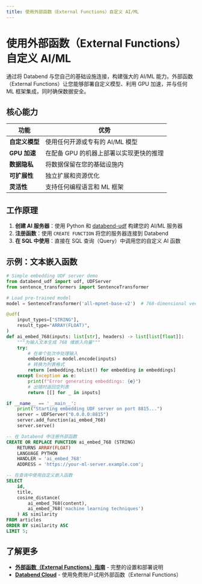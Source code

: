 ```yaml
---
title: 使用外部函数（External Functions）自定义 AI/ML
---
```


# 使用外部函数（External Functions）自定义 AI/ML

通过将 Databend 与您自己的基础设施连接，构建强大的 AI/ML 能力。外部函数（External Functions）让您能够部署自定义模型、利用 GPU 加速，并与任何 ML 框架集成，同时确保数据安全。

## 核心能力

| 功能 | 优势 |
|---------|----------|
| **自定义模型** | 使用任何开源或专有的 AI/ML 模型 |
| **GPU 加速** | 在配备 GPU 的机器上部署以实现更快的推理 |
| **数据隐私** | 将数据保留在您的基础设施内 |
| **可扩展性** | 独立扩展和资源优化 |
| **灵活性** | 支持任何编程语言和 ML 框架 |

## 工作原理

1. **创建 AI 服务器**：使用 Python 和 [databend-udf](https://pypi.org/project/databend-udf) 构建您的 AI/ML 服务器
2. **注册函数**：使用 `CREATE FUNCTION` 将您的服务器连接到 Databend
3. **在 SQL 中使用**：直接在 SQL 查询（Query）中调用您的自定义 AI 函数

## 示例：文本嵌入函数

```python
# Simple embedding UDF server demo
from databend_udf import udf, UDFServer
from sentence_transformers import SentenceTransformer

# Load pre-trained model
model = SentenceTransformer('all-mpnet-base-v2')  # 768-dimensional vectors

@udf(
    input_types=["STRING"],
    result_type="ARRAY(FLOAT)",
)
def ai_embed_768(inputs: list[str], headers) -> list[list[float]]:
    """为输入文本生成 768 维嵌入向量"""
    try:
        # 在单个批次中处理输入
        embeddings = model.encode(inputs)
        # 转换为列表格式
        return [embedding.tolist() for embedding in embeddings]
    except Exception as e:
        print(f"Error generating embeddings: {e}")
        # 出错时返回空列表
        return [[] for _ in inputs]

if __name__ == '__main__':
    print("Starting embedding UDF server on port 8815...")
    server = UDFServer("0.0.0.0:8815")
    server.add_function(ai_embed_768)
    server.serve()
```

```sql
-- 在 Databend 中注册外部函数
CREATE OR REPLACE FUNCTION ai_embed_768 (STRING)
    RETURNS ARRAY(FLOAT)
    LANGUAGE PYTHON
    HANDLER = 'ai_embed_768'
    ADDRESS = 'https://your-ml-server.example.com';

-- 在查询中使用自定义嵌入函数
SELECT
    id,
    title,
    cosine_distance(
        ai_embed_768(content),
        ai_embed_768('machine learning techniques')
    ) AS similarity
FROM articles
ORDER BY similarity ASC
LIMIT 5;
```

## 了解更多

- **[外部函数（External Functions）指南](/guides/ai-functions/external-functions)** - 完整的设置和部署说明
- **[Databend Cloud](https://databend.cn)** - 使用免费账户试用外部函数（External Functions）